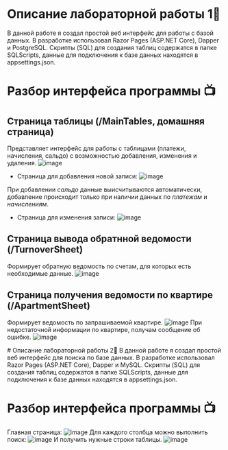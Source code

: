 ﻿# Описание лабораторной работы 1📖
 В данной работе я создал простой веб интерфейс для работы с базой данных. В разработке использовал Razor Pages (ASP.NET Core), Dapper и PostgreSQL. 
 Скрипты (SQL) для создания таблиц содержатся в папке SQLScripts, данные для подключения к базе данных находятся в appsettings.json.
 # Разбор интерфейса программы :tv:
 
## Страница таблицы (/MainTables, домашняя страница)
Представляет интерфейс для работы с таблицами (платежи, начисления, сальдо) с возможностью добавления, изменения и удаления.
 ![image](https://github.com/gslnkvmx/DB-P-A-Labs/assets/99653197/b77a891b-b887-47a6-a148-4c44c40d377c)

* Страница для добавления новой записи: 
 ![image](https://github.com/gslnkvmx/DB-P-A-Labs/assets/99653197/e5066196-3586-49c3-8d07-301d63c9b081)

 При добавлении *сальдо* данные выисчитываются автоматически, добавление происходит только при наличии данных по *платежам* и *начислениям*.

 * Страница для изменения записи: 
 ![image](https://github.com/gslnkvmx/DB-P-A-Labs/assets/99653197/002b64c4-47cb-4d89-9400-74dbb9426789)

## Страница вывода обратнной ведомости (/TurnoverSheet)
Формирует обратную ведомость по счетам, для которых есть необходимые данные.
![image](https://github.com/gslnkvmx/DB-P-A-Labs/assets/99653197/787854b6-26ad-498f-9f60-3d7af35ce817)

## Страница получения ведомости по квартире (/ApartmentSheet)
Формирует ведомость по запрашиваемой квартире.
![image](https://github.com/gslnkvmx/DB-P-A-Labs/assets/99653197/ec9f0e40-00a3-4be7-8248-5cfcb092eb95)
При недостаточной информации по квартире, получам сообщение об ошибке.
  ![image](https://github.com/gslnkvmx/DB-P-A-Labs/assets/99653197/1c3c4652-9c3f-4aba-87c6-278b7e90f791)

﻿# Описание лабораторной работы 2📖
  В данной работе я создал простой веб интерфейс для поиска по базе данных. В разработке использовал Razor Pages (ASP.NET Core), Dapper и MySQL. 
 Скрипты (SQL) для создания таблиц содержатся в папке SQLScripts, данные для подключения к базе данных находятся в appsettings.json.
 # Разбор интерфейса программы :tv:
Главная страница:
 ![image](https://github.com/gslnkvmx/DB-P-A-Labs/assets/99653197/96ac2988-d57d-4764-96d0-63ec9c9aaccf)
Для каждого столбца можно выполнить поиск:
 ![image](https://github.com/gslnkvmx/DB-P-A-Labs/assets/99653197/b18e6dc6-4f9d-49f1-b6a4-0bbf25226845)
И получить нужные строки таблицы.
 ![image](https://github.com/gslnkvmx/DB-P-A-Labs/assets/99653197/6ca2106d-b48a-4271-b4a2-a41d68ae8947)







